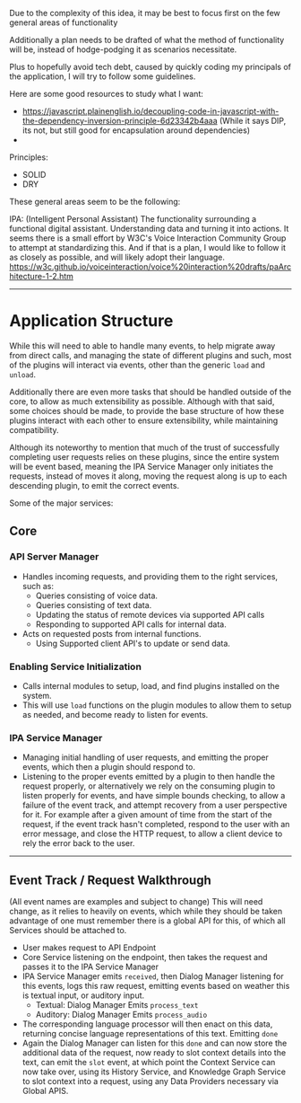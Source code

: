 Due to the complexity of this idea, it may be best to focus first on the few general areas of functionality

Additionally a plan needs to be drafted of what the method of functionality will be, instead of hodge-podging it as scenarios necessitate.

Plus to hopefully avoid tech debt, caused by quickly coding my principals of the application, I will try to follow some guidelines.

Here are some good resources to study what I want:
  * https://javascript.plainenglish.io/decoupling-code-in-javascript-with-the-dependency-inversion-principle-6d23342b4aaa (While it says DIP, its not, but still good for encapsulation around dependencies)
  * 
  
Principles:

* SOLID 
* DRY 

These general areas seem to be the following:

IPA: (Intelligent Personal Assistant)
  The functionality surrounding a functional digital assistant. Understanding data and turning it into actions.
  It seems there is a small effort by W3C's Voice Interaction Community Group to attempt at standardizing this.
  And if that is a plan, I would like to follow it as closely as possible, and will likely adopt their language.
  https://w3c.github.io/voiceinteraction/voice%20interaction%20drafts/paArchitecture-1-2.htm

---

# Application Structure 

While this will need to able to handle many events, to help migrate away from direct calls, and managing the state of different plugins and such, most of the plugins will interact via events, other than the generic `load` and `unload`.

Additionally there are even more tasks that should be handled outside of the core, to allow as much extensibility as possible. Although with that said, some choices should be made, to provide the base structure of how these plugins interact with each other to ensure extensibility, while maintaining compatibility.

Although its noteworthy to mention that much of the trust of successfully completing user requests relies on these plugins, since the entire system will be event based, meaning the IPA Service Manager only initiates the requests, instead of moves it along, moving the request along is up to each descending plugin, to emit the correct events.

Some of the major services:

## Core 

### API Server Manager
* Handles incoming requests, and providing them to the right services, such as:
  - Queries consisting of voice data.
  - Queries consisting of text data.
  - Updating the status of remote devices via supported API calls 
  - Responding to supported API calls for internal data.
* Acts on requested posts from internal functions. 
  - Using Supported client API's to update or send data.

### Enabling Service Initialization 
* Calls internal modules to setup, load, and find plugins installed on the system.
* This will use `load` functions on the plugin modules to allow them to setup as needed, and become ready to listen for events.

### IPA Service Manager 
* Managing initial handling of user requests, and emitting the proper events, which then a plugin should respond to.
* Listening to the proper events emitted by a plugin to then handle the request properly, or alternatively we rely on the consuming plugin to listen properly for events, and have simple bounds checking, to allow a failure of the event track, and attempt recovery from a user perspective for it. For example after a given amount of time from the start of the request, if the event track hasn't completed, respond to the user with an error message, and close the HTTP request, to allow a client device to rely the error back to the user.

---

## Event Track / Request Walkthrough 

(All event names are examples and subject to change)
This will need change, as it relies to heavily on events, which while they should be taken advantage of one must remember there is a global API for this, of which all Services should be attached to.

* User makes request to API Endpoint 
* Core Service listening on the endpoint, then takes the request and passes it to the IPA Service Manager 
* IPA Service Manager emits `received`, then Dialog Manager listening for this events, logs this raw request, emitting events based on weather this is textual input, or auditory input. 
  - Textual: Dialog Manager Emits `process_text`
  - Auditory: Dialog Manager Emits `process_audio`
* The corresponding language processor will then enact on this data, returning concise language representations of this text. Emitting `done`
* Again the Dialog Manager can listen for this `done` and can now store the additional data of the request, now ready to slot context details into the text, can emit the `slot` event, at which point the Context Service can now take over, using its History Service, and Knowledge Graph Service to slot context into a request, using any Data Providers necessary via Global APIS.
